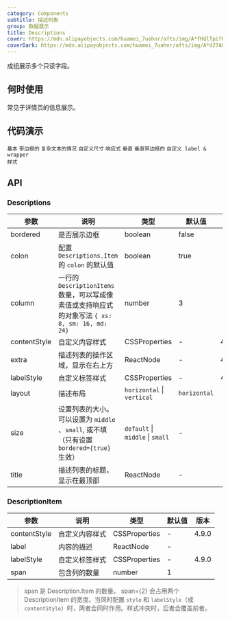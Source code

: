 ```yaml
---
category: Components
subtitle: 描述列表
group: 数据展示
title: Descriptions
cover: https://mdn.alipayobjects.com/huamei_7uahnr/afts/img/A*fHdlTpif6XQAAAAAAAAAAAAADrJ8AQ/original
coverDark: https://mdn.alipayobjects.com/huamei_7uahnr/afts/img/A*d27AQJrowGAAAAAAAAAAAAAADrJ8AQ/original
---
```


成组展示多个只读字段。

## 何时使用

常见于详情页的信息展示。

## 代码演示

<!-- prettier-ignore -->
<code src="./demo/basic.tsx">基本</code>
<code src="./demo/border.tsx">带边框的</code>
<code src="./demo/text.tsx" debug>复杂文本的情况</code>
<code src="./demo/size.tsx">自定义尺寸</code>
<code src="./demo/responsive.tsx">响应式</code>
<code src="./demo/vertical.tsx">垂直</code>
<code src="./demo/vertical-border.tsx">垂直带边框的</code>
<code src="./demo/style.tsx" debug>自定义 label & wrapper 样式</code>

## API

### Descriptions

| 参数         | 说明                                                                                            | 类型                             | 默认值       | 版本   |
| ------------ | ----------------------------------------------------------------------------------------------- | -------------------------------- | ------------ | ------ |
| bordered     | 是否展示边框                                                                                    | boolean                          | false        |        |
| colon        | 配置 `Descriptions.Item` 的 `colon` 的默认值                                                    | boolean                          | true         |        |
| column       | 一行的 `DescriptionItems` 数量，可以写成像素值或支持响应式的对象写法 `{ xs: 8, sm: 16, md: 24}` | number                           | 3            |        |
| contentStyle | 自定义内容样式                                                                                  | CSSProperties                    | -            | 4.10.0 |
| extra        | 描述列表的操作区域，显示在右上方                                                                | ReactNode                        | -            | 4.5.0  |
| labelStyle   | 自定义标签样式                                                                                  | CSSProperties                    | -            | 4.10.0 |
| layout       | 描述布局                                                                                        | `horizontal` \| `vertical`       | `horizontal` |        |
| size         | 设置列表的大小。可以设置为 `middle` 、`small`, 或不填（只有设置 `bordered={true}` 生效）        | `default` \| `middle` \| `small` | -            |        |
| title        | 描述列表的标题，显示在最顶部                                                                    | ReactNode                        | -            |        |

### DescriptionItem

| 参数         | 说明           | 类型          | 默认值 | 版本  |
| ------------ | -------------- | ------------- | ------ | ----- |
| contentStyle | 自定义内容样式 | CSSProperties | -      | 4.9.0 |
| label        | 内容的描述     | ReactNode     | -      |       |
| labelStyle   | 自定义标签样式 | CSSProperties | -      | 4.9.0 |
| span         | 包含列的数量   | number        | 1      |       |

> span 是 Description.Item 的数量。 span={2} 会占用两个 DescriptionItem 的宽度。当同时配置 `style` 和 `labelStyle`（或 `contentStyle`）时，两者会同时作用。样式冲突时，后者会覆盖前者。

